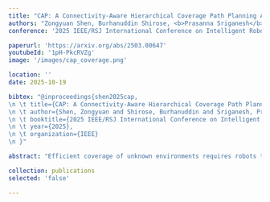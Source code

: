 ```yaml
---
title: "CAP: A Connectivity-Aware Hierarchical Coverage Path Planning Algorithm for Unknown Environments using Coverage Guidance Graph"
authors: "Zongyuan Shen, Burhanuddin Shirose, <b>Prasanna Sriganesh</b> and Matthew Travers"
conference: '2025 IEEE/RSJ International Conference on Intelligent Robots and Systems (IROS)'

paperurl: 'https://arxiv.org/abs/2503.00647'
youtubeId: '1pH-PkcRVZg'
image: '/images/cap_coverage.png'

location: ''
date: 2025-10-19

bibtex: "@inproceedings{shen2025cap,
\n \t title={CAP: A Connectivity-Aware Hierarchical Coverage Path Planning Algorithm for Unknown Environments using Coverage Guidance Graph},
\n \t author={Shen, Zongyuan and Shirose, Burhanuddin and Sriganesh, Prasanna and Travers, Matthew},
\n \t booktitle={2025 IEEE/RSJ International Conference on Intelligent Robots and Systems},
\n \t year={2025},
\n \t organization={IEEE}
\n }"

abstract: "Efficient coverage of unknown environments requires robots to adapt their paths in real time based on on-board sensor data. In this paper, we introduce CAP, a connectivity-aware hierarchical coverage path planning algorithm for efficient coverage of unknown environments. During online operation, CAP incrementally constructs a coverage guidance graph to capture essential information about the environment. Based on the updated graph, the hierarchical planner determines an efficient path to maximize global coverage efficiency and minimize local coverage time. The performance of CAP is evaluated and compared with five baseline algorithms through high-fidelity simulations as well as robot experiments. Our results show that CAP yields significant improvements in coverage time, path length, and path overlap ratio"

collection: publications
selected: 'false'

---
```





